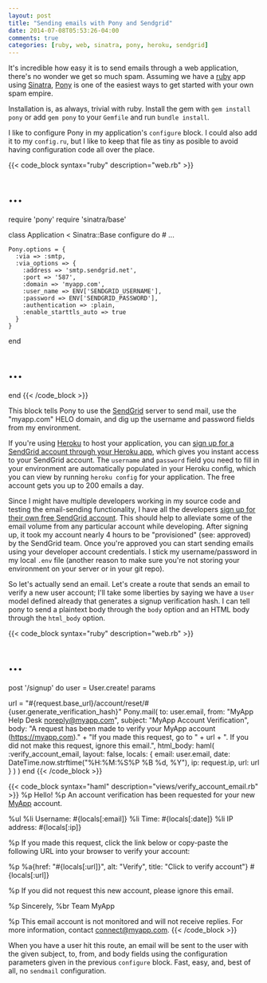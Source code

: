 ```yaml
---
layout: post
title: "Sending emails with Pony and Sendgrid"
date: 2014-07-08T05:53:26-04:00
comments: true
categories: [ruby, web, sinatra, pony, heroku, sendgrid]
---
```


It's incredible how easy it is to send emails through a web application, there's no wonder we get so much spam. Assuming we have a [ruby](http://ruby-lang.org) app using [Sinatra](http://sinatrarb.com), [Pony](http://adam.herokuapp.com/past/2008/11/2/pony_the_express_way_to_send_email_from_ruby/) is one of the easiest ways to get started with your own spam empire.

Installation is, as always, trivial with ruby. Install the gem with `gem install pony` or add `gem pony` to your `Gemfile` and run `bundle install`.

I like to configure Pony in my application's `configure` block. I could also add it to my `config.ru`, but I like to keep that file as tiny as posible to avoid having configuration code all over the place.

{{< code_block syntax="ruby" description="web.rb" >}}
# ...

require 'pony'
require 'sinatra/base'

class Application < Sinatra::Base
  configure do
    # ...

    Pony.options = {
      :via => :smtp,
      :via_options => {
        :address => 'smtp.sendgrid.net',
        :port => '587',
        :domain => 'myapp.com',
        :user_name => ENV['SENDGRID_USERNAME'],
        :password => ENV['SENDGRID_PASSWORD'],
        :authentication => :plain,
        :enable_starttls_auto => true
      }
    }
  end

  # ...
end
{{< /code_block >}}

This block tells Pony to use the [SendGrid](http://sendgrid.com/) server to send mail, use the "myapp.com" HELO domain, and dig up the username and password fields from my environment.

If you're using [Heroku](https://heroku.com) to host your application, you can [sign up for a SendGrid account through your Heroku app](https://addons.heroku.com/sendgrid), which gives you instant access to your SendGrid account. The `username` and `password` field you need to fill in your environment are automatically populated in your Heroku config, which you can view by running `heroku config` for your application. The free account gets you up to 200 emails a day.

Since I might have multiple developers working in my source code and testing the email-sending functionality, I have all the developers [sign up for their own free SendGrid account](https://sendgrid.com/user/signup). This should help to alleviate some of the email volume from any particular account while developing. After signing up, it took my account nearly 4 hours to be "provisioned" (see: approved) by the SendGrid team. Once you're approved you can start sending emails using your developer account credentials. I stick my username/password in my local `.env` file (another reason to make sure you're not storing your environment on your server or in your git repo).

So let's actually send an email. Let's create a route that sends an email to verify a new user account; I'll take some liberties by saying we have a `User` model defined already that generates a signup verification hash. I can tell pony to send a plaintext body through the `body` option and an HTML body through the `html_body` option.

{{< code_block syntax="ruby" description="web.rb" >}}
# ...
post '/signup' do
  user = User.create! params

  url = "#{request.base_url}/account/reset/#{user.generate_verification_hash}"
  Pony.mail(
    to: user.email,
    from: "MyApp Help Desk <noreply@myapp.com>",
    subject: "MyApp Account Verification",
    body: "A request has been made to verify your MyApp account (https://myapp.com)." +
          "If you made this request, go to " + url + ". If you did not make this request, ignore this email.",
    html_body: haml(
      :verify_account_email,
      layout: false,
      locals: {
        email: user.email,
        date: DateTime.now.strftime("%H:%M:%S%P %B %d, %Y"),
        ip: request.ip,
        url: url
      }
    )
  )
end
{{< /code_block >}}

{{< code_block syntax="haml" description="views/verify_account_email.rb" >}}
%p
  Hello!
%p
  An account verification has been requested for your new <a href="https://myapp.com">MyApp</a> account.

%ul
  %li
    Username: #{locals[:email]}
  %li
    Time: #{locals[:date]}
  %li
    IP address: #{locals[:ip]}

%p
  If you made this request, click the link below or copy-paste the following URL into your browser to verify your account:

%p
  %a{href: "#{locals[:url]}", alt: "Verify", title: "Click to verify account"}
    #{locals[:url]}

%p
  If you did not request this new account, please ignore this email.

%p
  Sincerely,
  %br
  Team MyApp

%p
  This email account is not monitored and will not receive replies. For more information, contact <a href="mailto:connect@myapp.com">connect@myapp.com</a>.
{{< /code_block >}}

When you have a user hit this route, an email will be sent to the user with the given subject, to, from, and body fields using the configuration parameters given in the previous `configure` block. Fast, easy, and, best of all, no `sendmail` configuration.
